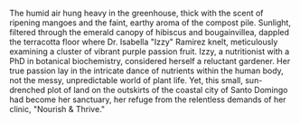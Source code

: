 The humid air hung heavy in the greenhouse, thick with the scent of ripening mangoes and the faint, earthy aroma of the compost pile.  Sunlight, filtered through the emerald canopy of hibiscus and bougainvillea, dappled the terracotta floor where Dr. Isabella "Izzy" Ramirez knelt, meticulously examining a cluster of vibrant purple passion fruit.  Izzy, a nutritionist with a PhD in botanical biochemistry, considered herself a reluctant gardener.  Her true passion lay in the intricate dance of nutrients within the human body, not the messy, unpredictable world of plant life. Yet, this small, sun-drenched plot of land on the outskirts of the coastal city of Santo Domingo had become her sanctuary, her refuge from the relentless demands of her clinic, "Nourish & Thrive."
